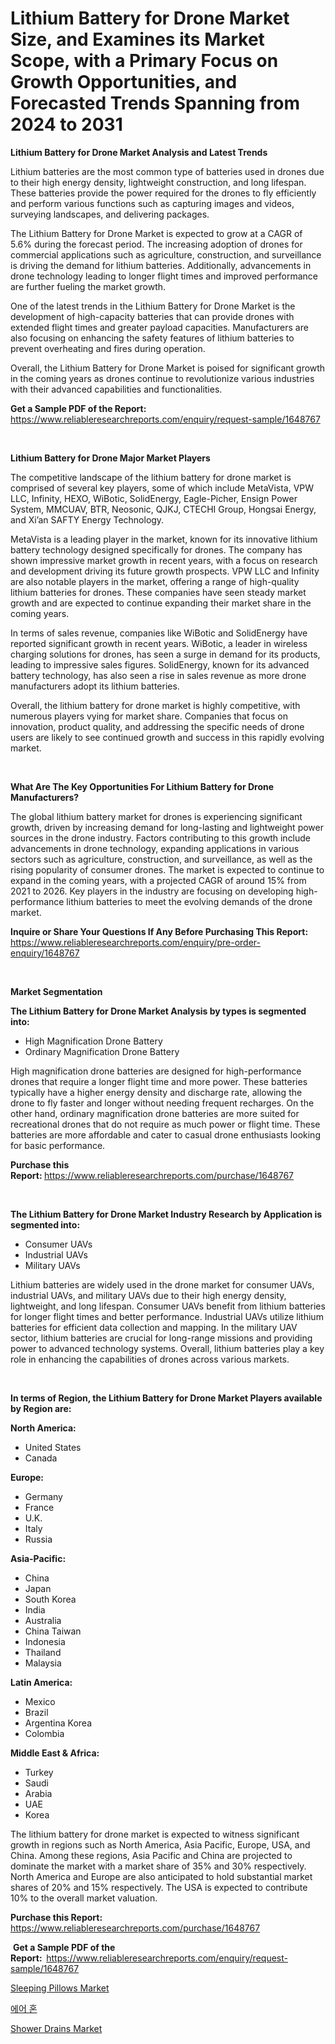 <p><h1>Lithium Battery for Drone Market Size, and Examines its Market Scope, with a Primary Focus on Growth Opportunities, and Forecasted Trends Spanning from 2024 to 2031</h1></p><p><strong>Lithium Battery for Drone Market Analysis and Latest Trends</strong></p>
<p><p>Lithium batteries are the most common type of batteries used in drones due to their high energy density, lightweight construction, and long lifespan. These batteries provide the power required for the drones to fly efficiently and perform various functions such as capturing images and videos, surveying landscapes, and delivering packages.</p><p>The Lithium Battery for Drone Market is expected to grow at a CAGR of 5.6% during the forecast period. The increasing adoption of drones for commercial applications such as agriculture, construction, and surveillance is driving the demand for lithium batteries. Additionally, advancements in drone technology leading to longer flight times and improved performance are further fueling the market growth.</p><p>One of the latest trends in the Lithium Battery for Drone Market is the development of high-capacity batteries that can provide drones with extended flight times and greater payload capacities. Manufacturers are also focusing on enhancing the safety features of lithium batteries to prevent overheating and fires during operation.</p><p>Overall, the Lithium Battery for Drone Market is poised for significant growth in the coming years as drones continue to revolutionize various industries with their advanced capabilities and functionalities.</p></p>
<p><strong>Get a Sample PDF of the Report:&nbsp;</strong> <a href="https://www.reliableresearchreports.com/enquiry/request-sample/1648767">https://www.reliableresearchreports.com/enquiry/request-sample/1648767</a></p>
<p>&nbsp;</p>
<p><strong>Lithium Battery for Drone Major Market Players</strong></p>
<p><p>The competitive landscape of the lithium battery for drone market is comprised of several key players, some of which include MetaVista, VPW LLC, Infinity, HEXO, WiBotic, SolidEnergy, Eagle-Picher, Ensign Power System, MMCUAV, BTR, Neosonic, QJKJ, CTECHI Group, Hongsai Energy, and Xi’an SAFTY Energy Technology.</p><p>MetaVista is a leading player in the market, known for its innovative lithium battery technology designed specifically for drones. The company has shown impressive market growth in recent years, with a focus on research and development driving its future growth prospects. VPW LLC and Infinity are also notable players in the market, offering a range of high-quality lithium batteries for drones. These companies have seen steady market growth and are expected to continue expanding their market share in the coming years.</p><p>In terms of sales revenue, companies like WiBotic and SolidEnergy have reported significant growth in recent years. WiBotic, a leader in wireless charging solutions for drones, has seen a surge in demand for its products, leading to impressive sales figures. SolidEnergy, known for its advanced battery technology, has also seen a rise in sales revenue as more drone manufacturers adopt its lithium batteries.</p><p>Overall, the lithium battery for drone market is highly competitive, with numerous players vying for market share. Companies that focus on innovation, product quality, and addressing the specific needs of drone users are likely to see continued growth and success in this rapidly evolving market.</p></p>
<p>&nbsp;</p>
<p><strong>What Are The Key Opportunities For Lithium Battery for Drone Manufacturers?</strong></p>
<p><p>The global lithium battery market for drones is experiencing significant growth, driven by increasing demand for long-lasting and lightweight power sources in the drone industry. Factors contributing to this growth include advancements in drone technology, expanding applications in various sectors such as agriculture, construction, and surveillance, as well as the rising popularity of consumer drones. The market is expected to continue to expand in the coming years, with a projected CAGR of around 15% from 2021 to 2026. Key players in the industry are focusing on developing high-performance lithium batteries to meet the evolving demands of the drone market.</p></p>
<p><strong>Inquire or Share Your Questions If Any Before Purchasing This Report:</strong> <a href="https://www.reliableresearchreports.com/enquiry/pre-order-enquiry/1648767">https://www.reliableresearchreports.com/enquiry/pre-order-enquiry/1648767</a></p>
<p>&nbsp;</p>
<p><strong>Market Segmentation</strong></p>
<p><strong>The Lithium Battery for Drone Market Analysis by types is segmented into:</strong></p>
<p><ul><li>High Magnification Drone Battery</li><li>Ordinary Magnification Drone Battery</li></ul></p>
<p><p>High magnification drone batteries are designed for high-performance drones that require a longer flight time and more power. These batteries typically have a higher energy density and discharge rate, allowing the drone to fly faster and longer without needing frequent recharges. On the other hand, ordinary magnification drone batteries are more suited for recreational drones that do not require as much power or flight time. These batteries are more affordable and cater to casual drone enthusiasts looking for basic performance.</p></p>
<p><strong>Purchase this Report:&nbsp;</strong><a href="https://www.reliableresearchreports.com/purchase/1648767">https://www.reliableresearchreports.com/purchase/1648767</a></p>
<p>&nbsp;</p>
<p><strong>The Lithium Battery for Drone Market Industry Research by Application is segmented into:</strong></p>
<p><ul><li>Consumer UAVs</li><li>Industrial UAVs</li><li>Military UAVs</li></ul></p>
<p><p>Lithium batteries are widely used in the drone market for consumer UAVs, industrial UAVs, and military UAVs due to their high energy density, lightweight, and long lifespan. Consumer UAVs benefit from lithium batteries for longer flight times and better performance. Industrial UAVs utilize lithium batteries for efficient data collection and mapping. In the military UAV sector, lithium batteries are crucial for long-range missions and providing power to advanced technology systems. Overall, lithium batteries play a key role in enhancing the capabilities of drones across various markets.</p></p>
<p>&nbsp;</p>
<p><strong>In terms of Region, the Lithium Battery for Drone Market Players available by Region are:</strong></p>
<p>
    <p> <strong> North America: </strong>
        <ul>
            <li>United States</li>
            <li>Canada</li>
        </ul>
        </p> 
    <p> <strong> Europe: </strong>
        <ul>
            <li>Germany</li>
            <li>France</li>
            <li>U.K.</li>
            <li>Italy</li>
            <li>Russia</li>
        </ul>
        </p> 
    <p> <strong> Asia-Pacific: </strong>
        <ul>
            <li>China</li>
            <li>Japan</li>
            <li>South Korea</li>
            <li>India</li>
            <li>Australia</li>
            <li>China Taiwan</li>
            <li>Indonesia</li>
            <li>Thailand</li>
            <li>Malaysia</li>
        </ul>
        </p> 
    <p> <strong> Latin America: </strong>
        <ul>
            <li>Mexico</li>
            <li>Brazil</li>
            <li>Argentina Korea</li>
            <li>Colombia</li>
        </ul>
        </p> 
    <p> <strong> Middle East & Africa: </strong>
        <ul>
            <li>Turkey</li>
            <li>Saudi</li>
            <li>Arabia</li>
            <li>UAE</li>
            <li>Korea</li>
        </ul>
    </p>
    </p>
<p><p>The lithium battery for drone market is expected to witness significant growth in regions such as North America, Asia Pacific, Europe, USA, and China. Among these regions, Asia Pacific and China are projected to dominate the market with a market share of 35% and 30% respectively. North America and Europe are also anticipated to hold substantial market shares of 20% and 15% respectively. The USA is expected to contribute 10% to the overall market valuation.</p></p>
<p><strong>Purchase this Report: </strong><a href="https://www.reliableresearchreports.com/purchase/1648767">https://www.reliableresearchreports.com/purchase/1648767</a></p>
<p>&nbsp;<strong>Get a Sample PDF of the Report:&nbsp;&nbsp;</strong><a href="https://www.reliableresearchreports.com/enquiry/request-sample/1648767">https://www.reliableresearchreports.com/enquiry/request-sample/1648767</a></p>
<p><strong></strong></p>
<p><p><a href="https://github.com/changoleonlaverguenzanoexiste/Market-Research-Report-List-2/blob/main/sleeping-pillows-market.md">Sleeping Pillows Market</a></p><p><a href="https://github.com/wallacBahrtyinger567686/Market-Research-Report-List-1/blob/main/58215349038.md">에어 혼</a></p><p><a href="https://github.com/tamvrosiya/Market-Research-Report-List-3/blob/main/shower-drains-market.md">Shower Drains Market</a></p></p>